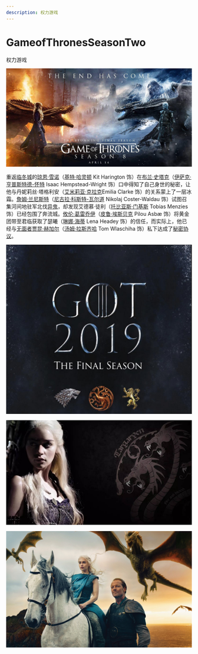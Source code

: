 ```yaml
---
description: 权力游戏
---
```


# GameofThronesSeasonTwo

权力游戏

![](.gitbook/assets/0%20%281%29.jpg)

 重返[临冬城](https://baike.sogou.com/lemma/ShowInnerLink.htm?lemmaId=74554623&ss_c=ssc.citiao.link)的[琼恩·雪诺](https://baike.sogou.com/lemma/ShowInnerLink.htm?lemmaId=30829138&ss_c=ssc.citiao.link)（[基特·哈灵顿](https://baike.sogou.com/lemma/ShowInnerLink.htm?lemmaId=62823072&ss_c=ssc.citiao.link) Kit Harington 饰）在[布兰·史塔克](https://baike.sogou.com/lemma/ShowInnerLink.htm?lemmaId=63001881&ss_c=ssc.citiao.link)（[伊萨克·亨普斯特德-怀特](https://baike.sogou.com/lemma/ShowInnerLink.htm?lemmaId=67620170&ss_c=ssc.citiao.link) Isaac Hempstead-Wright 饰）口中得知了自己身世的秘密，让他与丹妮莉丝·塔格利安（[艾米莉亚·克拉克](https://baike.sogou.com/lemma/ShowInnerLink.htm?lemmaId=62984180&ss_c=ssc.citiao.link)Emilia Clarke 饰）的关系蒙上了一层冰霜。[詹姆·兰尼斯特](https://baike.sogou.com/lemma/ShowInnerLink.htm?lemmaId=73846037&ss_c=ssc.citiao.link)（[尼古拉·科斯特-瓦尔道](https://baike.sogou.com/lemma/ShowInnerLink.htm?lemmaId=66207383&ss_c=ssc.citiao.link) Nikolaj Coster-Waldau 饰）试图召集河间地驻军北伐[异鬼](https://baike.sogou.com/lemma/ShowInnerLink.htm?lemmaId=66249988&ss_c=ssc.citiao.link)，却发现艾德慕·徒利（[托比亚斯·门基斯](https://baike.sogou.com/lemma/ShowInnerLink.htm?lemmaId=140647376&ss_c=ssc.citiao.link) Tobias Menzies 饰）已经包围了奔流城。[攸伦·葛雷乔伊](https://baike.sogou.com/lemma/ShowInnerLink.htm?lemmaId=71604041&ss_c=ssc.citiao.link)（[皮鲁·埃斯贝克](https://baike.sogou.com/lemma/ShowInnerLink.htm?lemmaId=155189448&ss_c=ssc.citiao.link) Pilou Asbæ 饰）将黄金团带至君临获取了瑟曦（[琳娜·海蒂](https://baike.sogou.com/lemma/ShowInnerLink.htm?lemmaId=859580&ss_c=ssc.citiao.link) Lena Headey 饰）的信任，而实际上，他已经与[无面者](https://baike.sogou.com/lemma/ShowInnerLink.htm?lemmaId=154819528&ss_c=ssc.citiao.link)[贾昆·赫加尔](https://baike.sogou.com/lemma/ShowInnerLink.htm?lemmaId=72633748&ss_c=ssc.citiao.link)（[汤姆·拉斯齐哈](https://baike.sogou.com/lemma/ShowInnerLink.htm?lemmaId=62983496&ss_c=ssc.citiao.link) Tom Wlaschiha 饰）私下达成了[秘密协议](https://baike.sogou.com/lemma/ShowInnerLink.htm?lemmaId=70079455&ss_c=ssc.citiao.link)。 

![](.gitbook/assets/0-1.jpg)

![](.gitbook/assets/e83c9625c8af447781d63be64249d219_th.jpg)

![](.gitbook/assets/6608cdfa3d9a4c0d9372d15d7ad6f9b2_th.png)

